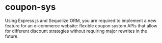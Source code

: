 # coupon-sys
Using Express js and Sequelize ORM, you are required to implement a new feature for an e-commerce website: flexible coupon system APIs that allow for different discount strategies without requiring major rewrites in the future.
